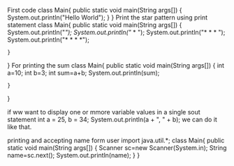 First code
class Main{
    public static void main(String args[])
    {
        System.out.println("Hello World");
    }
}
Print the star pattern using print statement
class Main{
    public static void main(String args[])
    {
        System.out.println("*");
        System.out.println("* * ");
        System.out.println("* * * ");
        System.out.println("* * * *");

    }
}
For printing the sum
class Main{
    public static void main(String args[])
    {
       int a=10;
       int b=3;
       int sum=a+b;
       System.out.println(sum);

    }
}

if ww want to display one or mmore variable values in a single sout statement 
int a = 25, b = 34;
        System.out.println(a + ", " + b);
    we can do it like that.

printing and accepting name form user
import java.util.*;
class Main{
    public static void main(String args[])
    {
       Scanner sc=new Scanner(System.in);
       String name=sc.next();
       System.out.println(name);
    }
}
    
